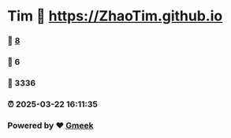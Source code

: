 # Tim :link: https://ZhaoTim.github.io 
### :page_facing_up: [8](https://ZhaoTim.github.io/tag.html) 
### :speech_balloon: 6 
### :hibiscus: 3336 
### :alarm_clock: 2025-03-22 16:11:35 
### Powered by :heart: [Gmeek](https://github.com/Meekdai/Gmeek)
